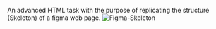 An advanced HTML task with the purpose of replicating the structure (Skeleton) of a figma web page.
![Figma-Skeleton](https://github.com/icareus1/alx_html_css/assets/79919003/cdcbd671-fae2-444d-83c5-c28726cd83e7)